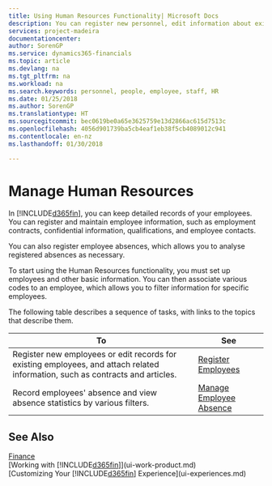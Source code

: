 ```yaml
---
title: Using Human Resources Functionality| Microsoft Docs
description: You can register new personnel, edit information about existing staff, and record and analyse absence.
services: project-madeira
documentationcenter: 
author: SorenGP
ms.service: dynamics365-financials
ms.topic: article
ms.devlang: na
ms.tgt_pltfrm: na
ms.workload: na
ms.search.keywords: personnel, people, employee, staff, HR
ms.date: 01/25/2018
ms.author: SorenGP
ms.translationtype: HT
ms.sourcegitcommit: bec0619be0a65e3625759e13d2866ac615d7513c
ms.openlocfilehash: 4056d901739ba5cb4eaf1eb38f5cb4089012c941
ms.contentlocale: en-nz
ms.lasthandoff: 01/30/2018

---
```

# <a name="manage-human-resources"></a>Manage Human Resources
In [!INCLUDE[d365fin](includes/d365fin_md.md)], you can keep detailed records of your employees. You can register and maintain employee information, such as employment contracts, confidential information, qualifications, and employee contacts.

You can also register employee absences, which allows you to analyse registered absences as necessary.

To start using the Human Resources functionality, you must set up employees and other basic information. You can then associate various codes to an employee, which allows you to filter information for specific employees.

The following table describes a sequence of tasks, with links to the topics that describe them.

| To | See |
| --- | --- |
| Register new employees or edit records for existing employees, and attach related information, such as contracts and articles. |[Register Employees](hr-how-register-employees.md) |
| Record employees' absence and view absence statistics by various filters. |[Manage Employee Absence](hr-how-manage-absence.md) |

## <a name="see-also"></a>See Also
[Finance](finance.md)  
[Working with [!INCLUDE[d365fin](includes/d365fin_md.md)]](ui-work-product.md)  
[Customizing Your [!INCLUDE[d365fin](includes/d365fin_md.md)] Experience](ui-experiences.md)        

